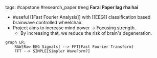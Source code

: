 tags: #capstone #research_paper #eeg
**Farzi Paper lag rha hai**

- #useful [[Fast Fourier Analysis]] with [[EEG]] classification based brainwave controlled wheelchair.
- Project aims to increase mind power -> Focusing strength.
	- By increasing that, we reduce the risk of brain's degeneration.

```mermaid
graph LR;
	RAW[Raw EEG Signals] --> FFT[Fast Fourier Transform]
	FFT --> SIMPLE[Simpler WaveForm?]
```

